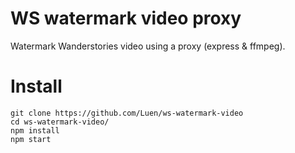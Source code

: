# WS watermark video proxy
Watermark Wanderstories video using a proxy (express & ffmpeg).

# Install
```
git clone https://github.com/Luen/ws-watermark-video
cd ws-watermark-video/
npm install
npm start
```
